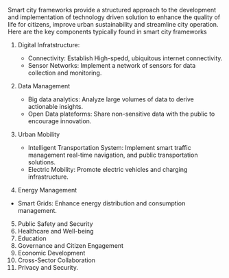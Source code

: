 Smart city frameworks provide a structured approach to the development and implementation of technology driven solution to enhance the quality of life for citizens, improve urban sustainability and streamline city operation.
Here are the key components typically found in smart city frameworks

1. Digital Infratstructure:
   - Connectivity: Establish High-spedd, ubiquitous internet connectivity.
   - Sensor Networks: Implement a network of sensors for data collection and monitoring.


2. Data Management
   - Big data analytics: Analyze large volumes of data to derive actionable insights.
   - Open Data plateforms: Share non-sensitive data with the public to encourage innovation.

3. Urban Mobility
   - Intelligent Transportation System: Implement smart traffic management real-time navigation, and public transportation solutions.
   - Electric Mobility: Promote electric vehicles and charging infrastructure.


4. Energy Management
 - Smart Grids: Enhance energy distribution and consumption management.

5. Public Safety and Security
6. Healthcare and Well-being
7. Education
8. Governance and Citizen Engagement
9. Economic Development
10. Cross-Sector Collaboration
11. Privacy and Security.
